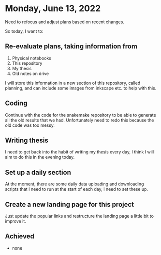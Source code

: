 # Monday, June 13, 2022

Need to refocus and adjust plans based on recent changes.

So today, I want to:

## Re-evaluate plans, taking information from

1. Physical notebooks
2. This repository
3. My thesis
4. Old notes on drive

I will store this information in a new section of this repository, called planning, and can include some images from inkscape etc. to help with this.

## Coding

Continue with the code for the snakemake repository to be able to generate all the old results that we had.
Unfortunately need to redo this because the old code was too messy.

## Writing thesis

I need to get back into the habit of writing my thesis every day, I think I will aim to do this in the evening today.

## Set up a daily section

At the moment, there are some daily data uploading and downloading scripts that I need to run at the start of each day, I need to set these up.

## Create a new landing page for this project

Just update the popular links and restructure the landing page a little bit to improve it.

## Achieved

- none

